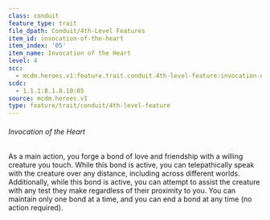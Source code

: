 ```yaml
---
class: conduit
feature_type: trait
file_dpath: Conduit/4th-Level Features
item_id: invocation-of-the-heart
item_index: '05'
item_name: Invocation of the Heart
level: 4
scc:
  - mcdm.heroes.v1:feature.trait.conduit.4th-level-feature:invocation-of-the-heart
scdc:
  - 1.1.1:8.1.8.10:05
source: mcdm.heroes.v1
type: feature/trait/conduit/4th-level-feature
---
```


###### Invocation of the Heart

As a main action, you forge a bond of love and friendship with a willing creature you touch. While this bond is active, you can telepathically speak with the creature over any distance, including across different worlds. Additionally, while this bond is active, you can attempt to assist the creature with any test they make regardless of their proximity to you. You can maintain only one bond at a time, and you can end a bond at any time (no action required).
